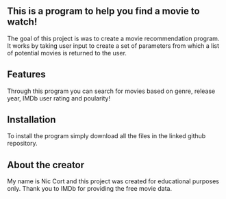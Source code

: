 ## This is a program to help you find a movie to watch!
The goal of this project is was to create a movie recommendation program. It works by taking user input to create a set of parameters from which a list of potential movies is returned to the user. 
## Features
Through this program you can search for movies based on genre, release year, IMDb user rating and poularity!
## Installation 
To install the program simply download all the files in the linked github repository.
## About the creator
My name is Nic Cort and this project was created for educational purposes only. 
Thank you to IMDb for providing the free movie data.
